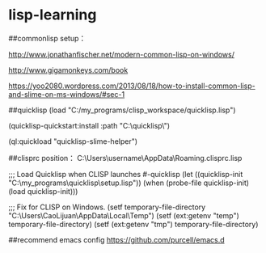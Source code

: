# lisp-learning


##commonlisp setup：

http://www.jonathanfischer.net/modern-common-lisp-on-windows/

http://www.gigamonkeys.com/book

https://yoo2080.wordpress.com/2013/08/18/how-to-install-common-lisp-and-slime-on-ms-windows/#sec-1

##quicklisp
(load "C:/my_programs/clisp_workspace/quicklisp.lisp")

(quicklisp-quickstart:install :path "C:\\quicklisp\\")

(ql:quickload "quicklisp-slime-helper")

##clisprc position：
C:\Users\username\AppData\Roaming\.clisprc.lisp

;;; Load Quicklisp when CLISP launches
#-quicklisp
(let ((quicklisp-init "C:\\my_programs\\quicklisp\\setup.lisp"))
  (when (probe-file quicklisp-init)
    (load quicklisp-init)))

;;; Fix for CLISP on Windows.
(setf temporary-file-directory "C:\\Users\\CaoLijuan\\AppData\\Local\\Temp")
(setf (ext:getenv "temp") temporary-file-directory)
(setf (ext:getenv "tmp") temporary-file-directory)

##recommend emacs config
https://github.com/purcell/emacs.d
